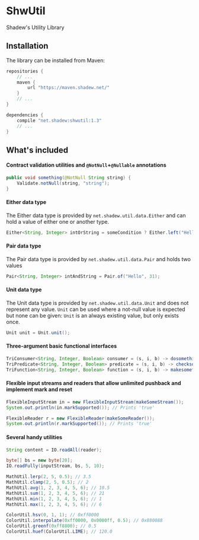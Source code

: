 # ShwUtil
Shadew's Utility Library

## Installation
The library can be installed from Maven:
```groovy
repositories {
    // ...
    maven {
        url "https://maven.shadew.net/"
    }
    // ...
}

dependencies {
    compile "net.shadew:shwutil:1.3"
    // ...
}
```

## What's included
#### Contract validation utilities and `@NotNull`+`@Nullable` annotations
```java
public void something(@NotNull String string) {
    Validate.notNull(string, "string");
}
```

#### Either data type
The Either data type is provided by `net.shadew.util.data.Either` and can hold a value of either one or another type.
```java
Either<String, Integer> intOrString = someCondition ? Either.left("Hello") : Either.right(31);
```

#### Pair data type
The Pair data type is provided by `net.shadew.util.data.Pair` and holds two values
```java
Pair<String, Integer> intAndString = Pair.of("Hello", 31);
```

#### Unit data type
The Unit data type is provided by `net.shadew.util.data.Unit` and does not represent any value. `Unit` can be used where
a not-null value is expected but none can be given: `Unit` is an always existing value, but only exists once.
```java
Unit unit = Unit.unit();
```

#### Three-argument basic functional interfaces
```java
TriConsumer<String, Integer, Boolean> consumer = (s, i, b) -> dosomethingwith(s, i, b);
TriPredicate<String, Integer, Boolean> predicate = (s, i, b) -> checksomethingfor(s, i, b);
TriFunction<String, Integer, Boolean> function = (s, i, b) -> makesomethingof(s, i, b);
```

#### Flexible input streams and readers that allow unlimited pushback and implement mark and reset
```java
FlexibleInputStream in = new FlexibleInputStream(makeSomeStream());
System.out.println(in.markSupported()); // Prints 'true' 

FlexibleReader r = new FlexibleReader(makeSomeReader());
System.out.println(r.markSupported()); // Prints 'true'
```

#### Several handy utilities
```java
String content = IO.readAll(reader);
```
```java
byte[] bs = new byte[20];
IO.readFully(inputStream, bs, 5, 10);
```
```java
MathUtil.lerp(2, 5, 0.5); // 3.5
MathUtil.clamp(2, 5, 0.5); // 2
MathUtil.avg(1, 2, 3, 4, 5, 6); // 10.5
MathUtil.sum(1, 2, 3, 4, 5, 6); // 21
MathUtil.min(1, 2, 3, 4, 5, 6); // 1
MathUtil.max(1, 2, 3, 4, 5, 6); // 6
```
```java
ColorUtil.hsv(0, 1, 1); // 0xff0000
ColorUtil.interpolate(0xff0000, 0x0000ff, 0.5); // 0x880088
ColorUtil.greenf(0xff8800); // 0.5
ColorUtil.huef(ColorUtil.LIME); // 120.0
```
